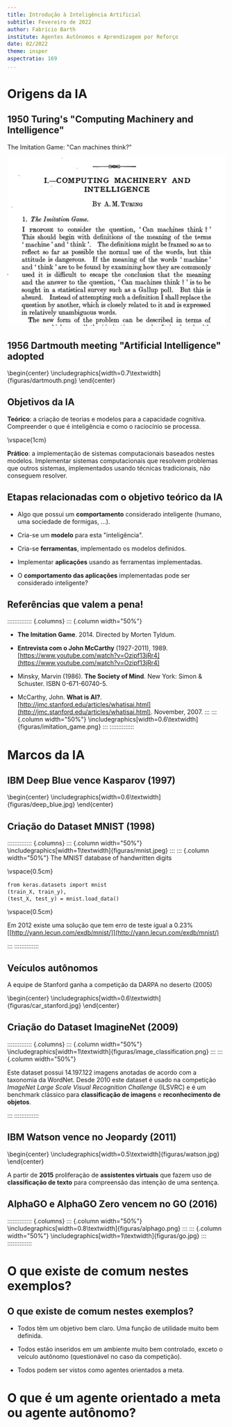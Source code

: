 ```yaml
---
title: Introdução à Inteligência Artificial
subtitle: Fevereiro de 2022
author: Fabrício Barth 
institute: Agentes Autônomos e Aprendizagem por Reforço
date: 02/2022
theme: insper
aspectratio: 169
...
```


# Origens da IA

## 1950 Turing's "Computing Machinery and Intelligence" 

The Imitation Game: "Can machines think?"

![Turing's paper](figuras/turing.jpg)

## 1956 Dartmouth meeting "Artificial Intelligence" adopted

\begin{center}
\includegraphics[width=0.7\textwidth]{figuras/dartmouth.png}
\end{center}

## Objetivos da IA

**Teórico**: a criação de teorias e modelos para a
  capacidade cognitiva. Compreender o que é inteligência e como o
  raciocínio se processa.

  \vspace{1cm}

**Prático**: a implementação de sistemas computacionais
  baseados nestes modelos. Implementar sistemas computacionais que
  resolvem problemas que outros sistemas, implementados usando
  técnicas tradicionais, não conseguem resolver.

## Etapas relacionadas com o objetivo teórico da IA

* Algo que possui um **comportamento** considerado inteligente
  (humano, uma sociedade de formigas, ...). 

* Cria-se um **modelo** para esta "inteligência".

* Cria-se **ferramentas**, implementado os modelos definidos.

* Implementar **aplicações** usando as ferramentas
  implementadas.

* O **comportamento das aplicações** implementadas pode ser
  considerado inteligente?

## Referências que valem a pena! 

:::::::::::::: {.columns}
::: {.column width="50%"}
* **The Imitation Game**. 2014. Directed by Morten Tyldum. 
* **Entrevista com o John McCarthy** (1927-2011), 1989. [https://www.youtube.com/watch?v=Ozipf13jRr4](https://www.youtube.com/watch?v=Ozipf13jRr4)

* Minsky, Marvin (1986). **The Society of Mind**. New York: Simon & Schuster. ISBN 0-671-60740-5.

* McCarthy, John. **What is AI?**. [http://jmc.stanford.edu/articles/whatisai.html](http://jmc.stanford.edu/articles/whatisai.html). November, 2007.
:::
::: {.column width="50%"}
\includegraphics[width=0.6\textwidth]{figuras/imitation_game.png}
:::
::::::::::::::

# Marcos da IA

## IBM Deep Blue vence Kasparov (1997)

\begin{center}
\includegraphics[width=0.6\textwidth]{figuras/deep_blue.jpg}
\end{center}

## Criação do Dataset MNIST (1998)

:::::::::::::: {.columns}
::: {.column width="50%"}
\includegraphics[width=1\textwidth]{figuras/mnist.jpeg}
:::
::: {.column width="50%"}
The MNIST database of handwritten digits

\vspace{0.5cm}

```{.python}
from keras.datasets import mnist
(train_X, train_y), 
(test_X, test_y) = mnist.load_data()
```

\vspace{0.5cm}

Em 2012 existe uma solução que tem erro de teste igual a 0.23% [[http://yann.lecun.com/exdb/mnist/]](http://yann.lecun.com/exdb/mnist/)

:::
::::::::::::::

## Veículos autônomos 

A equipe de Stanford ganha a competição da DARPA no deserto (2005)

\begin{center}
\includegraphics[width=0.6\textwidth]{figuras/car_stanford.jpg}
\end{center}

## Criação do Dataset ImagineNet (2009) 

:::::::::::::: {.columns}
::: {.column width="50%"}
\includegraphics[width=1\textwidth]{figuras/image_classification.png}
:::
::: {.column width="50%"}

Este dataset possui 14.197.122 imagens anotadas de acordo com a taxonomia da WordNet. Desde 2010 este dataset é usado na competição *ImageNet Large Scale Visual Recognition Challenge* (ILSVRC) e é um benchmark clássico para **classificação de imagens** e **reconhecimento de objetos**.

:::
::::::::::::::

## IBM Watson vence no Jeopardy (2011)

\begin{center}
\includegraphics[width=0.5\textwidth]{figuras/watson.jpg}
\end{center}

A partir de **2015** proliferação de **assistentes virtuais** que fazem uso de **classificação de texto** para compreensão das intenção de uma sentença.

## AlphaGO e AlphaGO Zero vencem no GO (2016)

:::::::::::::: {.columns}
::: {.column width="50%"}
\includegraphics[width=0.8\textwidth]{figuras/alphago.png}
:::
::: {.column width="50%"}
\includegraphics[width=1\textwidth]{figuras/go.jpg}
:::
::::::::::::::

# O que existe de comum nestes exemplos?

## O que existe de comum nestes exemplos?

* Todos têm um objetivo bem claro. Uma função de utilidade muito bem definida. 

* Todos estão inseridos em um ambiente muito bem controlado, exceto o veículo autônomo 
(questionável no caso da competição). 

* Todos podem ser vistos como agentes orientados a meta. 

<!-- ## Desafios

* Less data

* Fairness

* Truth

-->

# O que é um agente orientado a meta ou agente autônomo?
